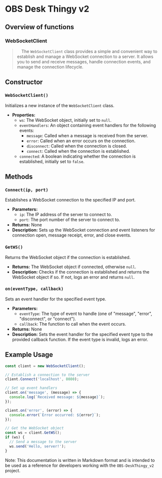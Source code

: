 
# OBS Desk Thingy v2

## **Overview of functions**

### WebSocketClient
>⠀
The `WebSocketClient` class provides a simple and convenient way to establish and manage a WebSocket connection to a server. It allows you to send and receive messages, handle connection events, and manage the connection lifecycle.

**Constructor**
---------------

### `WebSocketClient()`

Initializes a new instance of the `WebSocketClient` class.

* **Properties:**
	+ `ws`: The WebSocket object, initially set to `null`.
	+ `eventHandlers`: An object containing event handlers for the following events:
		- `message`: Called when a message is received from the server.
		- `error`: Called when an error occurs on the connection.
		- `disconnect`: Called when the connection is closed.
		- `connect`: Called when the connection is established.
	+ `connected`: A boolean indicating whether the connection is established, initially set to `false`.

**Methods**
------------

### `Connect(ip, port)`

Establishes a WebSocket connection to the specified IP and port.

* **Parameters:**
	+ `ip`: The IP address of the server to connect to.
	+ `port`: The port number of the server to connect to.
* **Returns:** None
* **Description:** Sets up the WebSocket connection and event listeners for connection open, message receipt, error, and close events.

### `GetWS()`

Returns the WebSocket object if the connection is established.

* **Returns:** The WebSocket object if connected, otherwise `null`.
* **Description:** Checks if the connection is established and returns the WebSocket object if so. If not, logs an error and returns `null`.

### `on(eventType, callback)`

Sets an event handler for the specified event type.

* **Parameters:**
	+ `eventType`: The type of event to handle (one of "message", "error", "disconnect", or "connect").
	+ `callback`: The function to call when the event occurs.
* **Returns:** None
* **Description:** Sets the event handler for the specified event type to the provided callback function. If the event type is invalid, logs an error.

**Example Usage**
-----------------

```javascript
const client = new WebSocketClient();

// Establish a connection to the server
client.Connect('localhost', 8080);

// Set up event handlers
client.on('message', (message) => {
  console.log(`Received message: ${message}`);
});

client.on('error', (error) => {
  console.error(`Error occurred: ${error}`);
});

// Get the WebSocket object
const ws = client.GetWS();
if (ws) {
  // Send a message to the server
  ws.send('Hello, server!');
}
```

Note: This documentation is written in Markdown format and is intended to be used as a reference for developers working with the `OBS-DeskThingy_v2` project.

